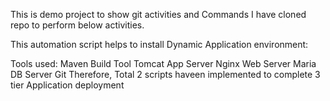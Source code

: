This is demo project  to show git activities and Commands 
I have cloned repo to perform below activities.

This automation script helps to install Dynamic Application environment:

Tools used:
Maven Build Tool
Tomcat App Server
Nginx Web Server
Maria DB Server
Git
Therefore, Total 2 scripts haveen implemented to complete 3 tier Application deployment
